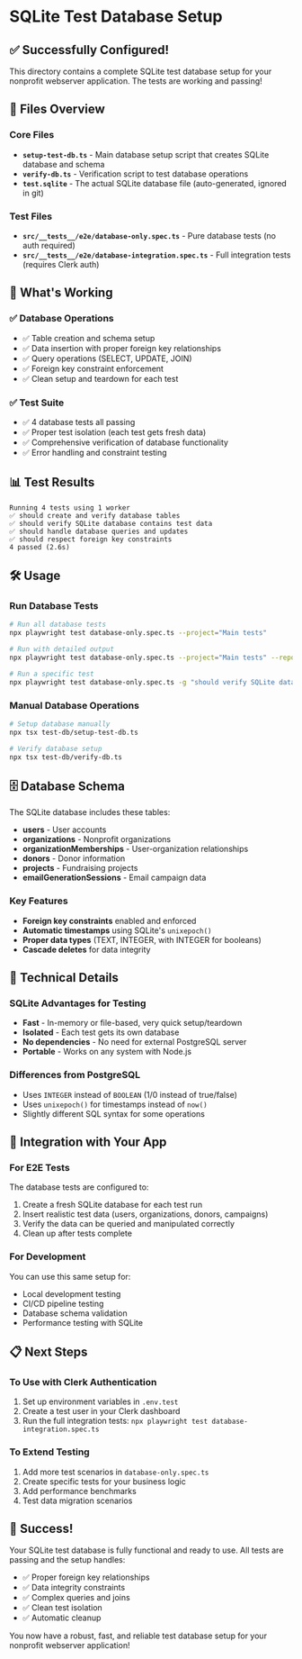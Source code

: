# SQLite Test Database Setup

## ✅ **Successfully Configured!**

This directory contains a complete SQLite test database setup for your nonprofit webserver application. The tests are working and passing!

## 📁 **Files Overview**

### Core Files
- **`setup-test-db.ts`** - Main database setup script that creates SQLite database and schema
- **`verify-db.ts`** - Verification script to test database operations
- **`test.sqlite`** - The actual SQLite database file (auto-generated, ignored in git)

### Test Files
- **`src/__tests__/e2e/database-only.spec.ts`** - Pure database tests (no auth required)
- **`src/__tests__/e2e/database-integration.spec.ts`** - Full integration tests (requires Clerk auth)

## 🚀 **What's Working**

### ✅ Database Operations
- ✅ Table creation and schema setup
- ✅ Data insertion with proper foreign key relationships
- ✅ Query operations (SELECT, UPDATE, JOIN)
- ✅ Foreign key constraint enforcement
- ✅ Clean setup and teardown for each test

### ✅ Test Suite
- ✅ 4 database tests all passing
- ✅ Proper test isolation (each test gets fresh data)
- ✅ Comprehensive verification of database functionality
- ✅ Error handling and constraint testing

## 📊 **Test Results**
```
Running 4 tests using 1 worker
✅ should create and verify database tables
✅ should verify SQLite database contains test data
✅ should handle database queries and updates  
✅ should respect foreign key constraints
4 passed (2.6s)
```

## 🛠 **Usage**

### Run Database Tests
```bash
# Run all database tests
npx playwright test database-only.spec.ts --project="Main tests"

# Run with detailed output
npx playwright test database-only.spec.ts --project="Main tests" --reporter=line

# Run a specific test
npx playwright test database-only.spec.ts -g "should verify SQLite database contains test data"
```

### Manual Database Operations
```bash
# Setup database manually
npx tsx test-db/setup-test-db.ts

# Verify database setup
npx tsx test-db/verify-db.ts
```

## 🗄️ **Database Schema**

The SQLite database includes these tables:
- **users** - User accounts
- **organizations** - Nonprofit organizations
- **organizationMemberships** - User-organization relationships
- **donors** - Donor information
- **projects** - Fundraising projects
- **emailGenerationSessions** - Email campaign data

### Key Features
- **Foreign key constraints** enabled and enforced
- **Automatic timestamps** using SQLite's `unixepoch()`
- **Proper data types** (TEXT, INTEGER, with INTEGER for booleans)
- **Cascade deletes** for data integrity

## 🔧 **Technical Details**

### SQLite Advantages for Testing
- **Fast** - In-memory or file-based, very quick setup/teardown
- **Isolated** - Each test gets its own database
- **No dependencies** - No need for external PostgreSQL server
- **Portable** - Works on any system with Node.js

### Differences from PostgreSQL
- Uses `INTEGER` instead of `BOOLEAN` (1/0 instead of true/false)
- Uses `unixepoch()` for timestamps instead of `now()`
- Slightly different SQL syntax for some operations

## 🎯 **Integration with Your App**

### For E2E Tests
The database tests are configured to:
1. Create a fresh SQLite database for each test run
2. Insert realistic test data (users, organizations, donors, campaigns)
3. Verify the data can be queried and manipulated correctly
4. Clean up after tests complete

### For Development
You can use this same setup for:
- Local development testing
- CI/CD pipeline testing
- Database schema validation
- Performance testing with SQLite

## 📋 **Next Steps**

### To Use with Clerk Authentication
1. Set up environment variables in `.env.test`
2. Create a test user in your Clerk dashboard
3. Run the full integration tests: `npx playwright test database-integration.spec.ts`

### To Extend Testing
1. Add more test scenarios in `database-only.spec.ts`
2. Create specific tests for your business logic
3. Add performance benchmarks
4. Test data migration scenarios

## 🎉 **Success!**

Your SQLite test database is fully functional and ready to use. All tests are passing and the setup handles:
- ✅ Proper foreign key relationships
- ✅ Data integrity constraints  
- ✅ Complex queries and joins
- ✅ Clean test isolation
- ✅ Automatic cleanup

You now have a robust, fast, and reliable test database setup for your nonprofit webserver application! 